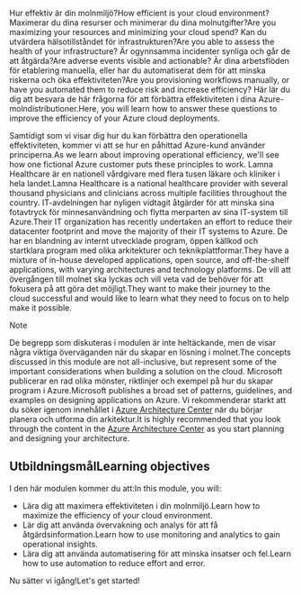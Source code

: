 <span data-ttu-id="c1d55-101">Hur effektiv är din molnmiljö?</span><span class="sxs-lookup"><span data-stu-id="c1d55-101">How efficient is your cloud environment?</span></span> <span data-ttu-id="c1d55-102">Maximerar du dina resurser och minimerar du dina molnutgifter?</span><span class="sxs-lookup"><span data-stu-id="c1d55-102">Are you maximizing your resources and minimizing your cloud spend?</span></span> <span data-ttu-id="c1d55-103">Kan du utvärdera hälsotillståndet för infrastrukturen?</span><span class="sxs-lookup"><span data-stu-id="c1d55-103">Are you able to assess the health of your infrastructure?</span></span> <span data-ttu-id="c1d55-104">Är ogynnsamma incidenter synliga och går de att åtgärda?</span><span class="sxs-lookup"><span data-stu-id="c1d55-104">Are adverse events visible and actionable?</span></span> <span data-ttu-id="c1d55-105">Är dina arbetsflöden för etablering manuella, eller har du automatiserat dem för att minska riskerna och öka effektiviteten?</span><span class="sxs-lookup"><span data-stu-id="c1d55-105">Are you provisioning workflows manually, or have you automated them to reduce risk and increase efficiency?</span></span> <span data-ttu-id="c1d55-106">Här lär du dig att besvara de här frågorna för att förbättra effektiviteten i dina Azure-molndistributioner.</span><span class="sxs-lookup"><span data-stu-id="c1d55-106">Here, you will learn how to answer these questions to improve the efficiency of your Azure cloud deployments.</span></span>

<span data-ttu-id="c1d55-107">Samtidigt som vi visar dig hur du kan förbättra den operationella effektiviteten, kommer vi att se hur en påhittad Azure-kund använder principerna.</span><span class="sxs-lookup"><span data-stu-id="c1d55-107">As we learn about improving operational efficiency, we'll see how one fictional Azure customer puts these principles to work.</span></span> <span data-ttu-id="c1d55-108">Lamna Healthcare är en nationell vårdgivare med flera tusen läkare och kliniker i hela landet.</span><span class="sxs-lookup"><span data-stu-id="c1d55-108">Lamna Healthcare is a national healthcare provider with several thousand physicians and clinicians across multiple facilities throughout the country.</span></span> <span data-ttu-id="c1d55-109">IT-avdelningen har nyligen vidtagit åtgärder för att minska sina fotavtryck för minnesanvändning och flytta merparten av sina IT-system till Azure.</span><span class="sxs-lookup"><span data-stu-id="c1d55-109">Their IT organization has recently undertaken an effort to reduce their datacenter footprint and move the majority of their IT systems to Azure.</span></span> <span data-ttu-id="c1d55-110">De har en blandning av internt utvecklade program, öppen källkod och startklara program med olika arkitekturer och teknikplattformar.</span><span class="sxs-lookup"><span data-stu-id="c1d55-110">They have a mixture of in-house developed applications, open source, and off-the-shelf applications, with varying architectures and technology platforms.</span></span> <span data-ttu-id="c1d55-111">De vill att övergången till molnet ska lyckas och vill veta vad de behöver för att fokusera på att göra det möjligt.</span><span class="sxs-lookup"><span data-stu-id="c1d55-111">They want to make their journey to the cloud successful and would like to learn what they need to focus on to help make it possible.</span></span>

> [!NOTE]
> <span data-ttu-id="c1d55-112">De begrepp som diskuteras i modulen är inte heltäckande, men de visar några viktiga överväganden när du skapar en lösning i molnet.</span><span class="sxs-lookup"><span data-stu-id="c1d55-112">The concepts discussed in this module are not all-inclusive, but represent some of the important considerations when building a solution on the cloud.</span></span> <span data-ttu-id="c1d55-113">Microsoft publicerar en rad olika mönster, riktlinjer och exempel på hur du skapar program i Azure.</span><span class="sxs-lookup"><span data-stu-id="c1d55-113">Microsoft publishes a broad set of patterns, guidelines, and examples on designing applications on Azure.</span></span> <span data-ttu-id="c1d55-114">Vi rekommenderar starkt att du söker igenom innehållet i [Azure Architecture Center](https://docs.microsoft.com/azure/architecture/) när du börjar planera och utforma din arkitektur.</span><span class="sxs-lookup"><span data-stu-id="c1d55-114">It is highly recommended that you look through the content in the [Azure Architecture Center](https://docs.microsoft.com/azure/architecture/) as you start planning and designing your architecture.</span></span>

## <a name="learning-objectives"></a><span data-ttu-id="c1d55-115">Utbildningsmål</span><span class="sxs-lookup"><span data-stu-id="c1d55-115">Learning objectives</span></span>

<span data-ttu-id="c1d55-116">I den här modulen kommer du att:</span><span class="sxs-lookup"><span data-stu-id="c1d55-116">In this module, you will:</span></span>

- <span data-ttu-id="c1d55-117">Lära dig att maximera effektiviteten i din molnmiljö.</span><span class="sxs-lookup"><span data-stu-id="c1d55-117">Learn how to maximize the efficiency of your cloud environment.</span></span>
- <span data-ttu-id="c1d55-118">Lär dig att använda övervakning och analys för att få åtgärdsinformation.</span><span class="sxs-lookup"><span data-stu-id="c1d55-118">Learn how to use monitoring and analytics to gain operational insights.</span></span>
- <span data-ttu-id="c1d55-119">Lära dig att använda automatisering för att minska insatser och fel.</span><span class="sxs-lookup"><span data-stu-id="c1d55-119">Learn how to use automation to reduce effort and error.</span></span>

<span data-ttu-id="c1d55-120">Nu sätter vi igång!</span><span class="sxs-lookup"><span data-stu-id="c1d55-120">Let's get started!</span></span>